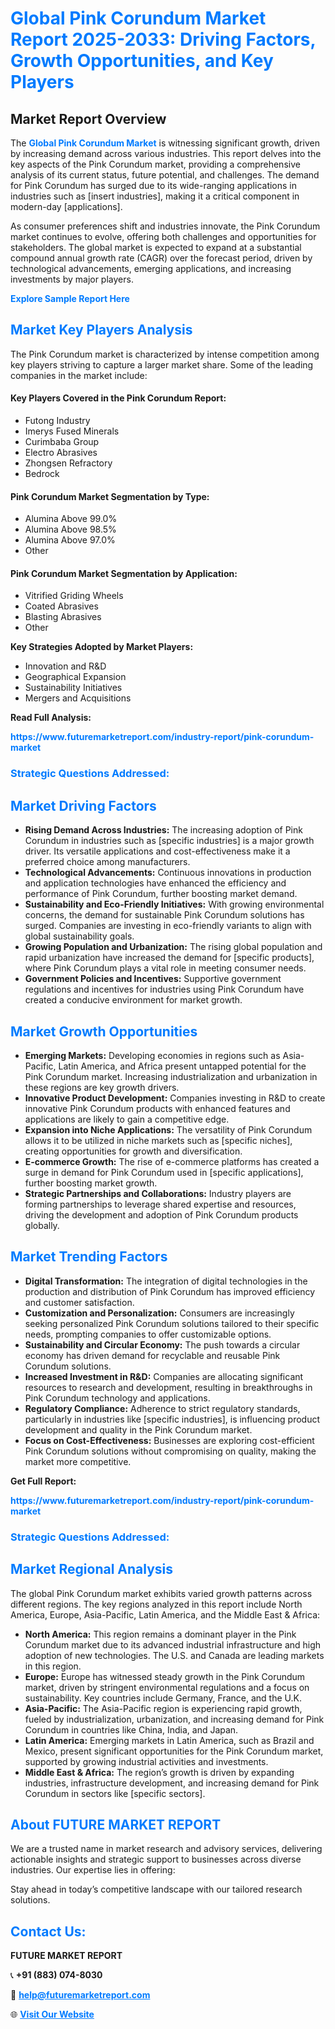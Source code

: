 <h1 style="color: #007BFF;">Global Pink Corundum Market Report 2025-2033: Driving Factors, Growth Opportunities, and Key Players</h1>

<section id="overview">
<h2>Market Report Overview</h2>
<p>The <a href="https://www.futuremarketreport.com/industry-report/pink-corundum-market" style="color: #007BFF; text-decoration: none;"><strong>Global Pink Corundum Market</strong></a> is witnessing significant growth, driven by increasing demand across various industries. This report delves into the key aspects of the Pink Corundum market, providing a comprehensive analysis of its current status, future potential, and challenges. The demand for Pink Corundum has surged due to its wide-ranging applications in industries such as [insert industries], making it a critical component in modern-day [applications].</p>
<p>As consumer preferences shift and industries innovate, the Pink Corundum market continues to evolve, offering both challenges and opportunities for stakeholders. The global market is expected to expand at a substantial compound annual growth rate (CAGR) over the forecast period, driven by technological advancements, emerging applications, and increasing investments by major players.</p>
</section>

<section id="overview">
<p><a href="https://www.futuremarketreport.com/request-sample/reportId=31272" style="color: #007BFF; text-decoration: none;"><strong>Explore Sample Report Here</strong></a></p>
</section>

<section id="key-players">
<h2 style="color: #007BFF;">Market Key Players Analysis</h2>
<p>The Pink Corundum market is characterized by intense competition among key players striving to capture a larger market share. Some of the leading companies in the market include:</p>
<h4>Key Players Covered in the Pink Corundum Report:</h4>
<ul><li>Futong Industry</li><li>Imerys Fused Minerals</li><li>Curimbaba Group</li><li>Electro Abrasives</li><li>Zhongsen Refractory</li><li>Bedrock</li></ul>
<h4>Pink Corundum Market Segmentation by Type:</h4>
<ul><li>Alumina Above 99.0%</li><li>Alumina Above 98.5%</li><li>Alumina Above 97.0%</li><li>Other</li></ul>

<h4>Pink Corundum Market Segmentation by Application:</h4>
<ul><li>Vitrified Griding Wheels</li><li>Coated Abrasives</li><li>Blasting Abrasives</li><li>Other</li></ul>
<p><strong>Key Strategies Adopted by Market Players:</strong></p>
<ul>
<li>Innovation and R&D</li>
<li>Geographical Expansion</li>
<li>Sustainability Initiatives</li>
<li>Mergers and Acquisitions</li>
</ul>
</section>

<section>
<p><strong>Read Full Analysis: </strong></p><a href="https://www.futuremarketreport.com/industry-report/pink-corundum-market" style="color: #007BFF; text-decoration: none;"><strong>https://www.futuremarketreport.com/industry-report/pink-corundum-market</strong></a>
<h3 style="color: #007BFF;">Strategic Questions Addressed:</h3>
</section>

<section id="driving-factors">
<h2 style="color: #007BFF;">Market Driving Factors</h2>
<ul>
<li><strong>Rising Demand Across Industries:</strong> The increasing adoption of Pink Corundum in industries such as [specific industries] is a major growth driver. Its versatile applications and cost-effectiveness make it a preferred choice among manufacturers.</li>
<li><strong>Technological Advancements:</strong> Continuous innovations in production and application technologies have enhanced the efficiency and performance of Pink Corundum, further boosting market demand.</li>
<li><strong>Sustainability and Eco-Friendly Initiatives:</strong> With growing environmental concerns, the demand for sustainable Pink Corundum solutions has surged. Companies are investing in eco-friendly variants to align with global sustainability goals.</li>
<li><strong>Growing Population and Urbanization:</strong> The rising global population and rapid urbanization have increased the demand for [specific products], where Pink Corundum plays a vital role in meeting consumer needs.</li>
<li><strong>Government Policies and Incentives:</strong> Supportive government regulations and incentives for industries using Pink Corundum have created a conducive environment for market growth.</li>
</ul>
</section>

<section id="growth-opportunities">
<h2 style="color: #007BFF;">Market Growth Opportunities</h2>
<ul>
<li><strong>Emerging Markets:</strong> Developing economies in regions such as Asia-Pacific, Latin America, and Africa present untapped potential for the Pink Corundum market. Increasing industrialization and urbanization in these regions are key growth drivers.</li>
<li><strong>Innovative Product Development:</strong> Companies investing in R&D to create innovative Pink Corundum products with enhanced features and applications are likely to gain a competitive edge.</li>
<li><strong>Expansion into Niche Applications:</strong> The versatility of Pink Corundum allows it to be utilized in niche markets such as [specific niches], creating opportunities for growth and diversification.</li>
<li><strong>E-commerce Growth:</strong> The rise of e-commerce platforms has created a surge in demand for Pink Corundum used in [specific applications], further boosting market growth.</li>
<li><strong>Strategic Partnerships and Collaborations:</strong> Industry players are forming partnerships to leverage shared expertise and resources, driving the development and adoption of Pink Corundum products globally.</li>
</ul>
</section>

<section id="trending-factors">
<h2 style="color: #007BFF;">Market Trending Factors</h2>
<ul>
<li><strong>Digital Transformation:</strong> The integration of digital technologies in the production and distribution of Pink Corundum has improved efficiency and customer satisfaction.</li>
<li><strong>Customization and Personalization:</strong> Consumers are increasingly seeking personalized Pink Corundum solutions tailored to their specific needs, prompting companies to offer customizable options.</li>
<li><strong>Sustainability and Circular Economy:</strong> The push towards a circular economy has driven demand for recyclable and reusable Pink Corundum solutions.</li>
<li><strong>Increased Investment in R&D:</strong> Companies are allocating significant resources to research and development, resulting in breakthroughs in Pink Corundum technology and applications.</li>
<li><strong>Regulatory Compliance:</strong> Adherence to strict regulatory standards, particularly in industries like [specific industries], is influencing product development and quality in the Pink Corundum market.</li>
<li><strong>Focus on Cost-Effectiveness:</strong> Businesses are exploring cost-efficient Pink Corundum solutions without compromising on quality, making the market more competitive.</li>
</ul>
</section>

<section>
<p><strong>Get Full Report: </strong></p><a href="https://www.futuremarketreport.com/industry-report/pink-corundum-market" style="color: #007BFF; text-decoration: none;"><strong>https://www.futuremarketreport.com/industry-report/pink-corundum-market</strong></a>
<h3 style="color: #007BFF;">Strategic Questions Addressed:</h3>
</section>


<section id="regional-analysis">
<h2 style="color: #007BFF;">Market Regional Analysis</h2>
<p>The global Pink Corundum market exhibits varied growth patterns across different regions. The key regions analyzed in this report include North America, Europe, Asia-Pacific, Latin America, and the Middle East & Africa:</p>
<ul>
<li><strong>North America:</strong> This region remains a dominant player in the Pink Corundum market due to its advanced industrial infrastructure and high adoption of new technologies. The U.S. and Canada are leading markets in this region.</li>
<li><strong>Europe:</strong> Europe has witnessed steady growth in the Pink Corundum market, driven by stringent environmental regulations and a focus on sustainability. Key countries include Germany, France, and the U.K.</li>
<li><strong>Asia-Pacific:</strong> The Asia-Pacific region is experiencing rapid growth, fueled by industrialization, urbanization, and increasing demand for Pink Corundum in countries like China, India, and Japan.</li>
<li><strong>Latin America:</strong> Emerging markets in Latin America, such as Brazil and Mexico, present significant opportunities for the Pink Corundum market, supported by growing industrial activities and investments.</li>
<li><strong>Middle East & Africa:</strong> The region’s growth is driven by expanding industries, infrastructure development, and increasing demand for Pink Corundum in sectors like [specific sectors].</li>
</ul>
</section>

<footer>
<h2 style="color: #007BFF;">About FUTURE MARKET REPORT</h2>
<p>We are a trusted name in market research and advisory services, delivering actionable insights and strategic support to businesses across diverse industries. Our expertise lies in offering:</p>

<p>Stay ahead in today’s competitive landscape with our tailored research solutions.</p>

<h2 style="color: #007BFF;">Contact Us:</h2>
<p><strong>FUTURE MARKET REPORT</strong></p>
<p>📞 <strong>+91 (883) 074-8030</strong></p>
<p>📧 <strong><a href="mailto:help@futuremarketreport.com" style="color: #007BFF;">help@futuremarketreport.com</a></strong></p>
<p>🌐 <strong><a href="https://www.futuremarketreport.com/" style="color: #007BFF;">Visit Our Website</a></strong></p>
</footer>
